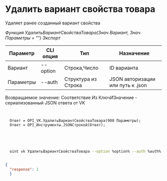﻿---
sidebar_position: 7
---

# Удалить вариант свойства товара
 Удаляет ранее созданный вариант свойства


*Функция УдалитьВариантСвойстваТовара(Знач Вариант, Знач Параметры = "") Экспорт*

  | Параметр | CLI опция | Тип | Назначение |
  |-|-|-|-|
  | Вариант | --option | Строка,Число | ID варианта |
  | Параметры | --auth | Структура из Строка | JSON авторизации или путь к .json |

  
  Возвращаемое значение:   Соответствие Из КлючИЗначение - сериализованный JSON ответа от VK     

```bsl title="Пример кода"
	
  
  Ответ = OPI_VK.УдалитьВариантСвойстваТовара(980 Параметры);
  Ответ = OPI_Инструменты.JSONСтрокой(Ответ);
  

	
```

```sh title="Пример команды CLI"
    
  oint vk УдалитьВариантСвойстваТовара --option %option% --auth %auth%


```


```json title="Результат"

{
  "response": 1
  }

```
